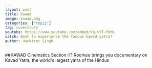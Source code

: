 ```yaml
---
layout: post
title: kawad
image: kawad.png
categories: ['top22']
tag: coverstory
youtube: https://www.youtube.com/embed/Yq-vTT-fHtk
catch: Want to experience the famous kawad yatra?
author: Harkirat Singh
---
```

##KAWAD
Cinematics Section IIT Roorkee brings you documentary on Kavad Yatra, the world's largest yatra of the Hindus